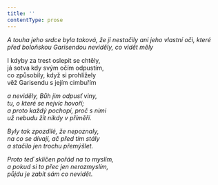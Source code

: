 ```yaml
---
title: ''
contentType: prose
---
```


<section>

_A touha jeho srdce byla taková, že jí nestačily ani jeho vlastní oči, které před boloňskou Garisendou neviděly, co vidět měly_

</section>

<section>

I kdyby za trest oslepit se chtěly,  
já sotva kdy svým očím odpustím,  
co způsobily, když si prohlížely  
věž Garisendu s jejím cimbuřím

_a neviděly, Bůh jim odpusť viny,  
tu, o které se nejvíc hovoří;  
a proto každý pochopí, proč s nimi  
už nebudu žít nikdy v příměří._

</section>

<section>

_Byly tak zpozdilé, že nepoznaly,  
na co se dívají, ač před tím stály  
a stačilo jen trochu přemýšlet._

</section>

<section>

_Proto teď sklíčen pořád na to myslím,  
a pokud si to přec jen nerozmyslím,  
půjdu je zabít sám co nevidět._

</section>
